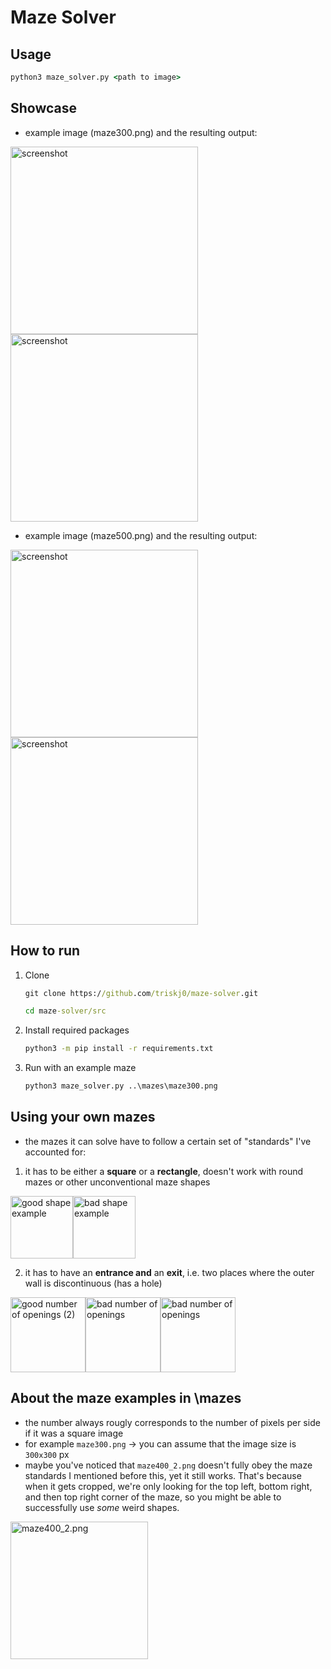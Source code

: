 # Maze Solver

## Usage
``` cmd
python3 maze_solver.py <path to image>
```

## Showcase

- example image (maze300.png) and the resulting output:

<img src="https://github.com/triskj0/maze-solver/blob/main/mazes/maze300.png" alt="screenshot" width="300"/> <img src="https://github.com/triskj0/maze-solver/blob/main/screenshots/maze300result.png" alt="screenshot" width="300"/>

- example image (maze500.png) and the resulting output:

<img src="https://github.com/triskj0/maze-solver/blob/main/mazes/maze500.png" alt="screenshot" width="300"/> <img src="https://github.com/triskj0/maze-solver/blob/main/screenshots/maze500result.png" alt="screenshot" width="300"/>

## How to run
1. Clone
	```cmd
	git clone https://github.com/triskj0/maze-solver.git

 	cd maze-solver/src
	```

2. Install required packages
	```cmd
	python3 -m pip install -r requirements.txt
	```

3. Run with an example maze
	```cmd
	python3 maze_solver.py ..\mazes\maze300.png
	```

## Using your own mazes
- the mazes it can solve have to follow a certain set of "standards" I've accounted for:

1) it has to be either a **square** or a **rectangle**, doesn't work with round mazes or other unconventional maze shapes

<img src="https://github.com/triskj0/maze-solver/blob/main/screenshots/good_shape.png" alt="good shape example" width="100"/><img src="https://github.com/triskj0/maze-solver/blob/main/screenshots/bad_shape.png" alt="bad shape example" width="100"/>

2) it has to have an **entrance and** an **exit**, i.e. two places where the outer wall is discontinuous (has a hole)

<img src="https://github.com/triskj0/maze-solver/blob/main/screenshots/good_num_openings.png" alt="good number of openings (2)" width="120"/><img src="https://github.com/triskj0/maze-solver/blob/main/screenshots/bad_num_openings.png" alt="bad number of openings" width="120"/><img src="https://github.com/triskj0/maze-solver/blob/main/screenshots/bad_num_openings1.png" alt="bad number of openings" width="120"/>

## About the maze examples in \mazes
- the number always rougly corresponds to the number of pixels per side if it was a square image
- for example `maze300.png` -> you can assume that the image size is `300x300` px
- maybe you've noticed that `maze400_2.png` doesn't fully obey the maze standards I mentioned before this, yet it still works. That's because when it gets cropped, we're only looking for the top left, bottom right, and then top right corner of the maze, so you might be able to successfully use *some* weird shapes.

<img src="https://github.com/triskj0/maze-solver/blob/main/mazes/maze400_2.png" alt="maze400_2.png" width="220"/>

